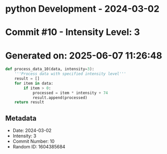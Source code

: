 ﻿# python Development - 2024-03-02
# Commit #10 - Intensity Level: 3
# Generated on: 2025-06-07 11:26:48
```python
def process_data_10(data, intensity=3):
    '''Process data with specified intensity level'''
    result = []
    for item in data:
        if item > 0:
            processed = item * intensity + 74
            result.append(processed)
    return result
```
## Metadata
- Date: 2024-03-02
- Intensity: 3
- Commit Number: 10
- Random ID: 1604385684
